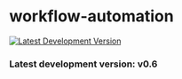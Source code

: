 # workflow-automation

[![Latest Development Version](https://img.shields.io/badge/version-v0.3-blue)](https://github.com/danielyedaniel/test)

<div class="card">
  <div class="card-content">
    <h3>Latest development version: v0.6
    <p id="latest-version"></p>
  </div>
</div>
